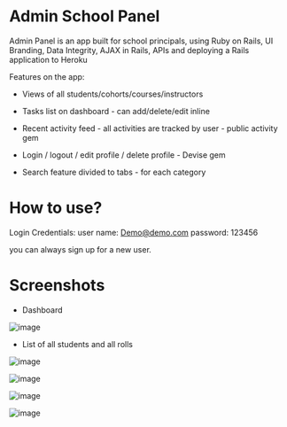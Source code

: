 # Admin School Panel

Admin Panel is an app built for school principals, using Ruby on Rails, UI Branding, Data Integrity, AJAX in Rails, APIs and deploying a Rails application to Heroku

Features on the app:

* Views of all students/cohorts/courses/instructors

* Tasks list on dashboard - can add/delete/edit inline

* Recent activity feed - all activities are tracked by user - public activity gem

* Login / logout / edit profile / delete profile - Devise gem

* Search feature divided to tabs - for each category


# How to use?

Login Credentials:
user name: Demo@demo.com
password: 123456

you can always sign up for a new user.


# Screenshots

* Dashboard

![image](https://user-images.githubusercontent.com/18123962/40380424-0a5e0fe2-5dc7-11e8-96be-a89d8a1c519f.png)

* List of all students and all rolls

![image](https://user-images.githubusercontent.com/18123962/40380431-0d73b81c-5dc7-11e8-89ae-8b7e68fe4612.png)

![image](https://user-images.githubusercontent.com/18123962/40380434-0f11bd4a-5dc7-11e8-8688-1bfa2b544f2c.png)

![image](https://user-images.githubusercontent.com/18123962/40380791-07ea781c-5dc8-11e8-8890-3cdb9340066c.png)

![image](https://user-images.githubusercontent.com/18123962/40380798-0ba3b50e-5dc8-11e8-8f09-75691bdf1735.png)
